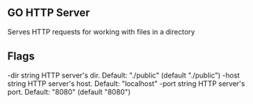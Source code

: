 ## GO HTTP Server

Serves HTTP requests for working with files in a directory

## Flags

-dir string
    HTTP server's dir. Default: "./public" (default "./public")
-host string
    HTTP server's host. Default: "localhost"
-port string
    HTTP server's port. Default: "8080" (default "8080")